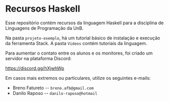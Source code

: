 # Recursos Haskell

Esse repositório contém recursos da linguagem Haskell para
a disciplina de Linguagens de Programação da UnB.

Na pasta `projeto-exemplo`, há um tutorial básico de instalação e execução da ferramenta Stack.
A pasta `Videos` contém tutoriais da linguagem.

Para aumentar o contato entre os alunos e os monitores, foi criado um servidor na plataforma Discord:

https://discord.gg/hXjwhWp

Em casos mais extremos ou particulares, utilize os seguintes e-mails:

- Breno Fatureto -- `breno.afb@gmail.com`
- Danilo Raposo -- `danilo-raposo@hotmail`
